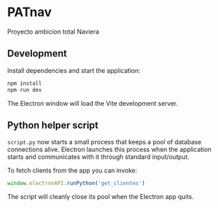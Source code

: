 # PATnav
Proyecto ambicion total Naviera

## Development

Install dependencies and start the application:

```bash
npm install
npm run dev
```

The Electron window will load the Vite development server.

## Python helper script

`script.py` now starts a small process that keeps a pool of database
connections alive. Electron launches this process when the application
starts and communicates with it through standard input/output.

To fetch clients from the app you can invoke:

```ts
window.electronAPI.runPython('get_clientes')
```

The script will cleanly close its pool when the Electron app quits.
